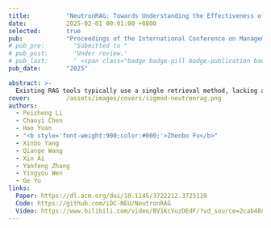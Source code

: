 ```yaml
---
title:          "NeutronRAG: Towards Understanding the Effectiveness of RAG from a Data Retrieval Perspective [Demo]"
date:           2025-02-01 00:01:00 +0800
selected:       true
pub:            "Proceedings of the International Conference on Management of Data (SIGMOD)"
# pub_pre:        "Submitted to "
# pub_post:       'Under review.'
# pub_last:       ' <span class="badge badge-pill badge-publication badge-success">Spotlight</span>'
pub_date:       "2025"

abstract: >-
  Existing RAG tools typically use a single retrieval method, lacking analytical capabilities and multi-strategy support. To address these challenges, we introduce NeutronRAG, a demonstration of understanding the effectiveness of RAG from a data retrieval perspective. NeutronRAG supports hybrid retrieval strategies and helps researchers iteratively refine RAG configuration to improve retrieval and generation quality through systematic analysis, visual feedback, and parameter adjustment advice. 
cover:          /assets/images/covers/sigmod-neutronrag.png
authors:
  - Peizheng Li
  - Chaoyi Chen
  - Hao Yuan
  - "<b style='font-weight:900;color:#000;'>Zhenbo Fu</b>"
  - Xinbo Yang
  - Qiange Wang
  - Xin Ai
  - Yanfeng Zhang
  - Yingyou Wen
  - Ge Yu
links:
  Paper: https://dl.acm.org/doi/10.1145/3722212.3725119
  Code: https://github.com/iDC-NEU/NeutronRAG
  Video: https://www.bilibili.com/video/BV1KcVuzDEdF/?vd_source=2cab48c20a54d99e4f559a22c60e7fc3
---
```





